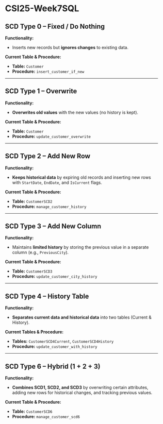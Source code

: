 # CSI25-Week7SQL

## SCD Type 0 – Fixed / Do Nothing
**Functionality:**
- Inserts new records but **ignores changes** to existing data.

**Current Table & Procedure:**
- **Table:** `Customer`
- **Procedure:** `insert_customer_if_new`

---

## SCD Type 1 – Overwrite
**Functionality:**
- **Overwrites old values** with the new values (no history is kept).

**Current Table & Procedure:**
- **Table:** `Customer`
- **Procedure:** `update_customer_overwrite`

---

## SCD Type 2 – Add New Row
**Functionality:**
- **Keeps historical data** by expiring old records and inserting new rows with `StartDate`, `EndDate`, and `IsCurrent` flags.

**Current Table & Procedure:**
- **Table:** `CustomerSCD2`
- **Procedure:** `manage_customer_history`

---

## SCD Type 3 – Add New Column
**Functionality:**
- Maintains **limited history** by storing the previous value in a separate column (e.g., `PreviousCity`).

**Current Table & Procedure:**
- **Table:** `CustomerSCD3`
- **Procedure:** `update_customer_city_history`

---

## SCD Type 4 – History Table
**Functionality:**
- **Separates current data and historical data** into two tables (Current & History).

**Current Tables & Procedure:**
- **Tables:** `CustomerSCD4Current`, `CustomerSCD4History`
- **Procedure:** `update_customer_with_history` 

---

## SCD Type 6 – Hybrid (1 + 2 + 3)
**Functionality:**
- **Combines SCD1, SCD2, and SCD3** by overwriting certain attributes, adding new rows for historical changes, and tracking previous values.

**Current Table & Procedure:**
- **Table:** `CustomerSCD6`
- **Procedure:** `manage_customer_scd6`
